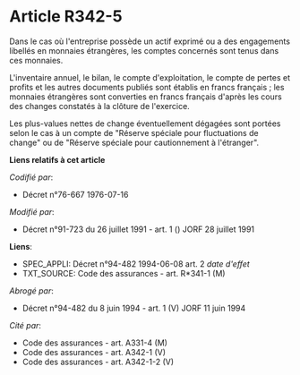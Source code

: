 # Article R342-5

Dans le cas où l'entreprise possède un actif exprimé ou a des engagements libellés en monnaies étrangères, les comptes
concernés sont tenus dans ces monnaies.

L'inventaire annuel, le bilan, le compte d'exploitation, le compte de pertes et profits et les autres documents publiés sont
établis en francs français ; les monnaies étrangères sont converties en francs français d'après les cours des changes
constatés à la clôture de l'exercice.

Les plus-values nettes de change éventuellement dégagées sont portées selon le cas à un compte de "Réserve spéciale pour
fluctuations de change" ou de "Réserve spéciale pour cautionnement à l'étranger".

**Liens relatifs à cet article**

_Codifié par_:

  - Décret n°76-667 1976-07-16

_Modifié par_:

  - Décret n°91-723 du 26 juillet 1991 - art. 1 () JORF 28 juillet 1991

**Liens**:

  - SPEC_APPLI: Décret n°94-482 1994-06-08 art. 2 *date d'effet*
  - TXT_SOURCE: Code des assurances - art. R*341-1 (M)

_Abrogé par_:

  - Décret n°94-482 du 8 juin 1994 - art. 1 (V) JORF 11 juin 1994

_Cité par_:

  - Code des assurances - art. A331-4 (M)
  - Code des assurances - art. A342-1 (V)
  - Code des assurances - art. A342-1-2 (V)
